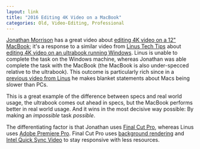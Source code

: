 ```yaml
---
layout: link
title: "2016 Editing 4K Video on a MacBook"
categories: Old, Video-Editing, Professional
---
```


[Jonathan Morrison](https://twitter.com/tldtoday) has a great video about [editing 4K video on a 12" MacBook](https://www.youtube.com/watch?v=KnapaZYD2cU); it's a response to a similar video from [Linus Tech Tips](https://www.youtube.com/user/LinusTechTips) about [editing 4K video on an ultrabook running Windows](https://www.youtube.com/watch?v=VxHOzG-1KvM). Linus is unable to complete the task on the Windows machine, whereas Jonathan was able complete the task with the MacBook (the MacBook is also under-specced relative to the ultrabook). This outcome is particularly rich since in a [previous video from Linus](https://www.youtube.com/watch?v=947op8yKJRY) he makes blanket statements about Macs being slower than PCs.

This is a great example of the difference between specs and real world usage, the ultrabook comes out ahead in specs, but the MacBook performs better in real world usage. And it wins in the most decisive way possible: By making an *impossible* task  *possible*.

The differentiating factor is that Jonathan uses [Final Cut Pro](https://en.wikipedia.org/wiki/Final_Cut_Pro), whereas Linus uses [Adobe Premiere Pro](https://en.wikipedia.org/wiki/Adobe_Premiere_Pro). Final Cut Pro uses [background rendering](https://support.apple.com/kb/PH12784?locale=en_US) and [Intel Quick Sync Video](https://en.wikipedia.org/wiki/Intel_Quick_Sync_Video) to stay responsive with less resources.
